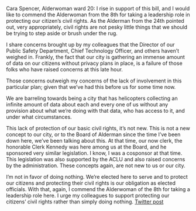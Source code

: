 Cara Spencer, Alderwoman ward 20: I rise in support of this bill, and I would like to commend the Alderwoman from the 8th for taking a leadership role in protecting our citizen’s civil rights. As the Alderman from the 24th pointed out, very appropriately, civil rights are not pesky little things that we should be trying to step aside or brush under the rug.

I share concerns brought up by my colleagues that the Director of our Public Safety Department, Chief Technology Officer, and others haven’t weighed in. Frankly, the fact that our city is gathering an immense amount of data on our citizens without privacy plans in place, is a failure of those folks who have raised concerns at this late hour.

Those concerns outweigh my concerns of the lack of involvement in this particular plan; given that we’ve had this before us for some time now.

We are barreling towards being a city that has helicopters collecting an infinite amount of data about each and every one of us without any provision about what we’re doing with that data, who has access to it, and under what circumstances. 

This lack of protection of our basic civil rights, it’s not new. This is not a new concept to our city, or to the Board of Alderman since the time I’ve been down here, we’ve been talking about this. At that time, our now clerk, the honorable Clerk Kennedy was here among us at the Board, and he sponsored very similar legislation. I know, I was a cosponsor at that time. This legislation was also supported by the ACLU and also raised concerns by the administration. These concepts again, are not new to us or our city.

I’m not in favor of doing nothing. We’re elected here to serve and to protect our citizens and protecting their civil rights is our obligation as elected officials. With that, again, I commend the Alderwoman of the 8th for taking a leadership role here. I urge my colleagues to support protecting our citizens’ civil rights rather than simply doing nothing.
[Twitter post](https://twitter.com/StlPoliticClips/status/1400231782314909700?s=20)
